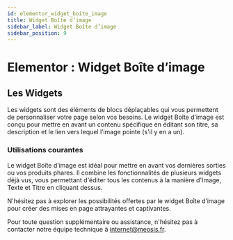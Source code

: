 ```yaml
---
id: elementor_widget_boite_image
title: Widget Boîte d’image
sidebar_label: Widget Boîte d’image
sidebar_position: 9
---
```


# Elementor : Widget Boîte d’image

## Les Widgets

Les widgets sont des éléments de blocs déplaçables qui vous permettent de personnaliser votre page selon vos besoins. Le widget Boîte d’image est conçu pour mettre en avant un contenu spécifique en éditant son titre, sa description et le lien vers lequel l’image pointe (s'il y en a un).

### Utilisations courantes

Le widget Boîte d’image est idéal pour mettre en avant vos dernières sorties ou vos produits phares. Il combine les fonctionnalités de plusieurs widgets déjà vus, vous permettant d'éditer tous les contenus à la manière d'Image, Texte et Titre en cliquant dessus.

N'hésitez pas à explorer les possibilités offertes par le widget Boîte d’image pour créer des mises en page attrayantes et captivantes.

Pour toute question supplémentaire ou assistance, n'hésitez pas à contacter notre équipe technique à internet@meosis.fr.
